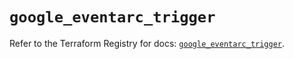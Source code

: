 # `google_eventarc_trigger`

Refer to the Terraform Registry for docs: [`google_eventarc_trigger`](https://registry.terraform.io/providers/hashicorp/google/6.25.0/docs/resources/eventarc_trigger).
